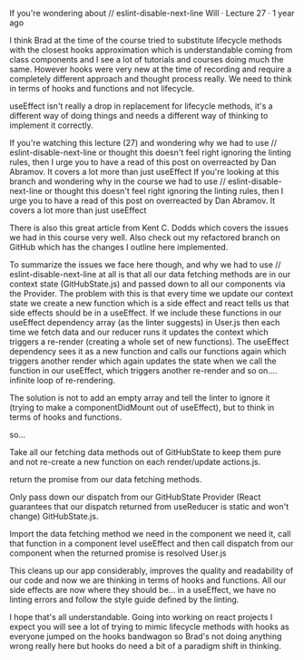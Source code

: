 If you're wondering about // eslint-disable-next-line
Will · Lecture 27
· 1 year ago

I think Brad at the time of the course tried to substitute lifecycle methods with the closest hooks approximation which is understandable coming from class components and I see a lot of tutorials and courses doing much the same. However hooks were very new at the time of recording and require a completely different approach and thought process really. We need to think in terms of hooks and functions and not lifecycle.

useEffect isn't really a drop in replacement for lifecycle methods, it's a different way of doing things and needs a different way of thinking to implement it correctly.

If you're watching this lecture (27) and wondering why we had to use // eslint-disable-next-line or thought this doesn't feel right ignoring the linting rules, then I urge you to have a read of this post on overreacted by Dan Abramov. It covers a lot more than just useEffect
If you're looking at this branch and wondering why in the course we had to use // eslint-disable-next-line or thought this doesn't feel right ignoring the linting rules, then I urge you to have a read of this post on overreacted by Dan Abramov. It covers a lot more than just useEffect

There is also this great article from Kent C. Dodds which covers the issues we had in this course very well.
Also check out my refactored branch on GitHub which has the changes I outline here implemented.

To summarize the issues we face here though, and why we had to use // eslint-disable-next-line at all is that all our data fetching methods are in our context state (GitHubState.js) and passed down to all our components via the Provider. The problem with this is that every time we update our context state we create a new function which is a side effect and react tells us that side effects should be in a useEffect. If we include these functions in our useEffect dependency array (as the linter suggests) in User.js then each time we fetch data and our reducer runs it updates the context which triggers a re-render (creating a whole set of new functions). The useEffect dependency sees it as a new function and calls our functions again which triggers another render  which again updates the state when we call the function in our useEffect, which triggers another re-render and so on.... infinite loop of re-rendering.

The solution is not to add an empty array and tell the linter to ignore it (trying to make a componentDidMount out of useEffect), but to think in terms of hooks and functions.

so...

Take all our fetching data methods out of GitHubState to keep them pure and not re-create a new function on each render/update actions.js.

return the promise from our data fetching methods.

Only pass down our dispatch from our GitHubState Provider (React guarantees that our dispatch returned from useReducer is static and won't change) GitHubState.js.

Import the data fetching method we need in the component we need it, call that function in a component level useEffect and then call dispatch from our component when the returned promise is resolved User.js

This cleans up our app considerably, improves the quality and readability of our code and now we are thinking in terms of hooks and functions. All our side effects are now where they should be... in a useEffect, we have no linting errors and follow the style guide defined by the linting.

I hope that's all understandable.
Going into working on react projects I expect you will see a lot of trying to mimic lifecycle methods with hooks as everyone jumped on the hooks bandwagon so Brad's not doing anything wrong really here but hooks do need a bit of a paradigm shift in thinking.